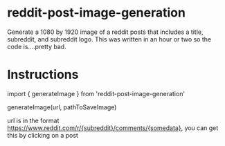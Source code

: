 # reddit-post-image-generation
Generate a 1080 by 1920 image of a reddit posts that includes a title, subreddit, and subreddit logo. This was written in an hour or two so the code is....pretty bad.
# Instructions
import { generateImage } from 'reddit-post-image-generation'

generateImage(url, pathToSaveImage)

url is in the format https://www.reddit.com/r/{subreddit}/comments/{somedata}, you can get this by clicking on a post



